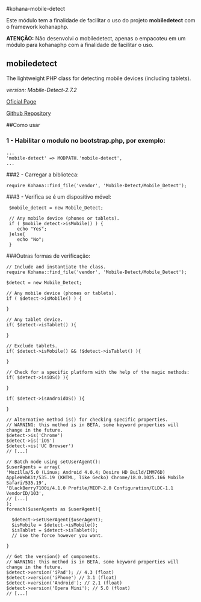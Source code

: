 #kohana-mobile-detect

Este módulo tem a finalidade de facilitar o uso do projeto **mobiledetect** com o framework kohanaphp.

**ATENÇÃO:** Não desenvolvi o mobiledetect, apenas o empacoteu em um módulo para kohanaphp com a finalidade de facilitar o uso.

## mobiledetect

The lightweight PHP class for detecting mobile devices (including tablets).

_version: Mobile-Detect-2.7.2_

[Oficial Page](http://mobiledetect.net/)

[Github Repository](https://github.com/serbanghita/Mobile-Detect/)

##Como usar


### 1 - Habilitar o modulo no bootstrap.php, por exemplo:

	...
	'mobile-detect' => MODPATH.'mobile-detect',
	...

###2 - Carregar a biblioteca:

	require Kohana::find_file('vendor', 'Mobile-Detect/Mobile_Detect');

###3 - Verifica se é um dispositivo móvel:

	 $mobile_detect = new Mobile_Detect;
 
     // Any mobile device (phones or tablets).
     if ( $mobile_detect->isMobile() ) {
        echo "Yes";
     }else{
     	echo "No";
     }
     
###Outras formas de verificação:

	// Include and instantiate the class.
	require Kohana::find_file('vendor', 'Mobile-Detect/Mobile_Detect');

	$detect = new Mobile_Detect;
 
	// Any mobile device (phones or tablets).
	if ( $detect->isMobile() ) {
	 
	}
	 
	// Any tablet device.
	if( $detect->isTablet() ){
	 
	}
 
	// Exclude tablets.
	if( $detect->isMobile() && !$detect->isTablet() ){
	 
	}
	 
	// Check for a specific platform with the help of the magic methods:
	if( $detect->isiOS() ){
	 
	}
 
	if( $detect->isAndroidOS() ){
	 
	}
	 
	// Alternative method is() for checking specific properties.
	// WARNING: this method is in BETA, some keyword properties will change in the future.
	$detect->is('Chrome')
	$detect->is('iOS')
	$detect->is('UC Browser')
	// [...]
	 
	// Batch mode using setUserAgent():
	$userAgents = array(
	'Mozilla/5.0 (Linux; Android 4.0.4; Desire HD Build/IMM76D) AppleWebKit/535.19 (KHTML, like Gecko) Chrome/18.0.1025.166 Mobile Safari/535.19',
	'BlackBerry7100i/4.1.0 Profile/MIDP-2.0 Configuration/CLDC-1.1 VendorID/103',
	// [...]
	);
	foreach($userAgents as $userAgent){
	 
	  $detect->setUserAgent($userAgent);
	  $isMobile = $detect->isMobile();
	  $isTablet = $detect->isTablet();
	  // Use the force however you want.
	 
	}
	 
	// Get the version() of components.
	// WARNING: this method is in BETA, some keyword properties will change in the future.
	$detect->version('iPad'); // 4.3 (float)
	$detect->version('iPhone') // 3.1 (float)
	$detect->version('Android'); // 2.1 (float)
	$detect->version('Opera Mini'); // 5.0 (float)
	// [...]